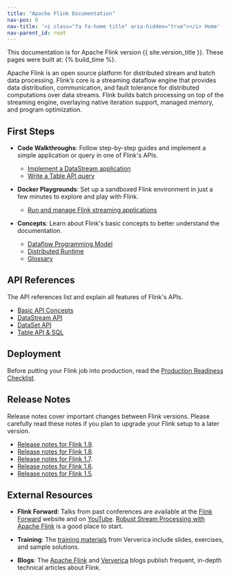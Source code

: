 ```yaml
---
title: "Apache Flink Documentation"
nav-pos: 0
nav-title: '<i class="fa fa-home title" aria-hidden="true"></i> Home'
nav-parent_id: root
---
```

<!--
Licensed to the Apache Software Foundation (ASF) under one
or more contributor license agreements.  See the NOTICE file
distributed with this work for additional information
regarding copyright ownership.  The ASF licenses this file
to you under the Apache License, Version 2.0 (the
"License"); you may not use this file except in compliance
with the License.  You may obtain a copy of the License at

  http://www.apache.org/licenses/LICENSE-2.0

Unless required by applicable law or agreed to in writing,
software distributed under the License is distributed on an
"AS IS" BASIS, WITHOUT WARRANTIES OR CONDITIONS OF ANY
KIND, either express or implied.  See the License for the
specific language governing permissions and limitations
under the License.
-->

This documentation is for Apache Flink version {{ site.version_title }}. These pages were built at: {% build_time %}.

Apache Flink is an open source platform for distributed stream and batch data processing. Flink’s core is a streaming dataflow engine that provides data distribution, communication, and fault tolerance for distributed computations over data streams. Flink builds batch processing on top of the streaming engine, overlaying native iteration support, managed memory, and program optimization.

## First Steps

* **Code Walkthroughs**: Follow step-by-step guides and implement a simple application or query in one of Flink's APIs. 
  * [Implement a DataStream application](./getting-started/walkthroughs/datastream_api.html)
  * [Write a Table API query](./getting-started/walkthroughs/table_api.html)

* **Docker Playgrounds**: Set up a sandboxed Flink environment in just a few minutes to explore and play with Flink.
  * [Run and manage Flink streaming applications](./getting-started/docker-playgrounds/flink-operations-playground.html)

* **Concepts**: Learn about Flink's basic concepts to better understand the documentation.
  * [Dataflow Programming Model](concepts/programming-model.html)
  * [Distributed Runtime](concepts/runtime.html)
  * [Glossary](concepts/glossary.html)

## API References

The API references list and explain all features of Flink's APIs.

* [Basic API Concepts](dev/api_concepts.html)
* [DataStream API](dev/datastream_api.html)
* [DataSet API](dev/batch/index.html)
* [Table API &amp; SQL](dev/table/index.html)

## Deployment

Before putting your Flink job into production, read the [Production Readiness Checklist](ops/production_ready.html).

## Release Notes

Release notes cover important changes between Flink versions. Please carefully read these notes if you plan to upgrade your Flink setup to a later version. 

* [Release notes for Flink 1.9](release-notes/flink-1.9.html).
* [Release notes for Flink 1.8](release-notes/flink-1.8.html).
* [Release notes for Flink 1.7](release-notes/flink-1.7.html).
* [Release notes for Flink 1.6](release-notes/flink-1.6.html).
* [Release notes for Flink 1.5](release-notes/flink-1.5.html).

## External Resources

- **Flink Forward**: Talks from past conferences are available at the [Flink Forward](http://flink-forward.org/) website and on [YouTube](https://www.youtube.com/channel/UCY8_lgiZLZErZPF47a2hXMA). [Robust Stream Processing with Apache Flink](http://2016.flink-forward.org/kb_sessions/robust-stream-processing-with-apache-flink/) is a good place to start.

- **Training**: The [training materials](https://training.ververica.com/) from Ververica include slides, exercises, and sample solutions.

- **Blogs**: The [Apache Flink](https://flink.apache.org/blog/) and [Ververica](https://www.ververica.com/blog) blogs publish frequent, in-depth technical articles about Flink.
